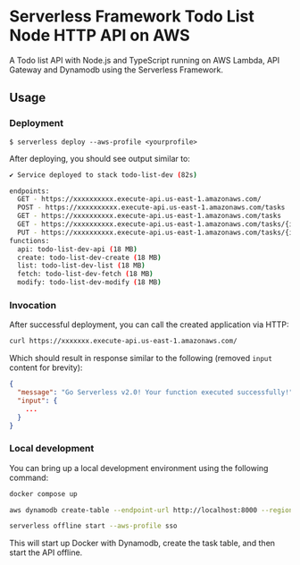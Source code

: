 # Serverless Framework Todo List Node HTTP API on AWS

A Todo list API with Node.js and TypeScript running on AWS Lambda, API Gateway and Dynamodb using the Serverless Framework.

## Usage

### Deployment

```
$ serverless deploy --aws-profile <yourprofile>
```

After deploying, you should see output similar to:

```bash
✔ Service deployed to stack todo-list-dev (82s)

endpoints:
  GET - https://xxxxxxxxxx.execute-api.us-east-1.amazonaws.com/
  POST - https://xxxxxxxxxx.execute-api.us-east-1.amazonaws.com/tasks
  GET - https://xxxxxxxxxx.execute-api.us-east-1.amazonaws.com/tasks
  GET - https://xxxxxxxxxx.execute-api.us-east-1.amazonaws.com/tasks/{id}
  PUT - https://xxxxxxxxxx.execute-api.us-east-1.amazonaws.com/tasks/{id}
functions:
  api: todo-list-dev-api (18 MB)
  create: todo-list-dev-create (18 MB)
  list: todo-list-dev-list (18 MB)
  fetch: todo-list-dev-fetch (18 MB)
  modify: todo-list-dev-modify (18 MB)
```

### Invocation

After successful deployment, you can call the created application via HTTP:

```bash
curl https://xxxxxxx.execute-api.us-east-1.amazonaws.com/
```

Which should result in response similar to the following (removed `input` content for brevity):

```json
{
  "message": "Go Serverless v2.0! Your function executed successfully!",
  "input": {
    ...
  }
}
```

### Local development

You can bring up a local development environment using the following command:

```bash
docker compose up

aws dynamodb create-table --endpoint-url http://localhost:8000 --region localhost --cli-input-json file://create-table.json

serverless offline start --aws-profile sso
```

This will start up Docker with Dynamodb, create the task table, and then start the API offline.
